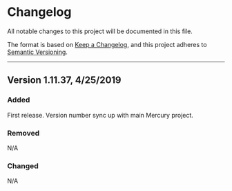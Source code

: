 # Changelog

All notable changes to this project will be documented in this file.

The format is based on [Keep a Changelog](https://keepachangelog.com/en/1.0.0/),
and this project adheres to [Semantic Versioning](https://semver.org/spec/v2.0.0.html).


---

## Version 1.11.37, 4/25/2019

### Added

First release. Version number sync up with main Mercury project.

### Removed

N/A

### Changed

N/A
